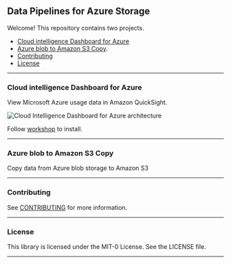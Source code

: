 ## Data Pipelines for Azure Storage
Welcome! This repository contains two projects.

- [Cloud intelligence Dashboard for Azure](#cloud-intelligence-dashboard-for-azure)
- [Azure blob to Amazon S3 Copy](#azure-blob-to-amazon-s3-copy).
- [Contributing](#contributing)
- [License](#license)

---

### Cloud intelligence Dashboard for Azure

View Microsoft Azure usage data in Amazon QuickSight.

![Cloud Intelligence Dashboard for Azure architecture](https://static.us-east-1.prod.workshops.aws/public/4041bf94-deb2-4ae8-98ac-292e38ae87cc/static/images/cidazure-midlevel-grey.png)

Follow [workshop](https://catalog.workshops.aws/cidforazure) to install.

---

### Azure blob to Amazon S3 Copy

Copy data from Azure blob storage to Amazon S3

---

### Contributing

See [CONTRIBUTING](CONTRIBUTING.md#security-issue-notifications) for more information.

---

### License

This library is licensed under the MIT-0 License. See the LICENSE file.

---
